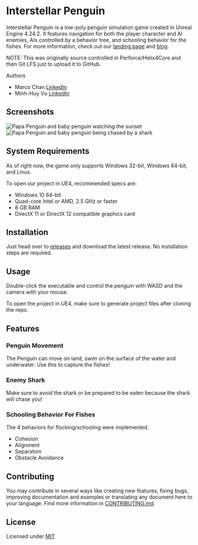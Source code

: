# Interstellar Penguin
Interstellar Penguin is a low-poly penguin simulation game created in Unreal Engine 4.24.2. It features navigation for both the player character and AI enemies, AIs controlled by a behavior tree, and schooling behavior for the fishes. For more information, check out our [landing page](https://interstellar-penguin.herokuapp.com/) and [blog](https://medium.com/@trulymhvu/pengwings-afd0ce096e3b).

NOTE: This was originally source controlled in Perforce/Helix4Core and then Git LFS just to upload it to GitHub.

Authors
* Marco Chan [LinkedIn](https://www.linkedin.com/in/inspiredtolive)
* Minh-Huy Vu [LinkedIn](https://www.linkedin.com/in/minh-huy-v-531911188/)

## Screenshots
![Papa Penguin and baby penguin watching the sunset](https://i.imgur.com/w21h8B8.jpg)
![Papa Penguin and baby penguin being chased by a shark](https://i.imgur.com/SxIvGqh.jpg)

## System Requirements

As of right now, the game only supports Windows 32-bit, Windows 64-bit, and Linux.

To open our project in UE4, recommended specs are:

* Windows 10 64-bit
* Quad-core Intel or AMD, 2.5 GHz or faster
* 8 GB RAM
* DirectX 11 or DirectX 12 compatible graphics card

## Installation

Just head over to [releases](https://github.com/inspiredtolive/Interstellar_Penguin/releases) and download the latest release. No installation steps are required.

## Usage

Double-click the executable and control the penguin with WASD and the camera with your mouse.

To open the project in UE4, make sure to generate project files after cloning the repo.

## Features

### Penguin Movement

The Penguin can move on land, swim on the surface of the water and underwater. Use this to capture the fishes!

### Enemy Shark

Make sure to avoid the shark or be prepared to be eaten because the shark will chase you!

### Schooling Behavior For Fishes

The 4 behaviors for flocking/schooling were implemented.
* Cohesion
* Alignment
* Separation
* Obstacle Avoidance

## Contributing

You may contribute in several ways like creating new features, fixing bugs, improving documentation and examples or translating any document here to your language. Find more information in [CONTRIBUTING.md](https://github.com/inspiredtolive/Interstellar_Penguin/blob/master/Contributing.md).

## License

Licensed under [MIT](LICENSE)
